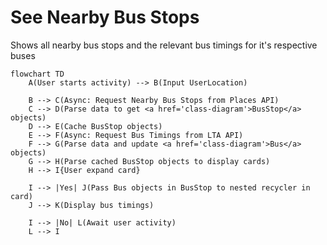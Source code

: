 # See Nearby Bus Stops

Shows all nearby bus stops and the relevant bus timings for it's respective buses

```mermaid
flowchart TD
    A(User starts activity) --> B(Input UserLocation)

    B --> C(Async: Request Nearby Bus Stops from Places API)
    C --> D(Parse data to get <a href='class-diagram'>BusStop</a> objects)
    D --> E(Cache BusStop objects)
    E --> F(Async: Request Bus Timings from LTA API)
    F --> G(Parse data and update <a href='class-diagram'>Bus</a> objects)
    G --> H(Parse cached BusStop objects to display cards)
    H --> I{User expand card}

    I --> |Yes| J(Pass Bus objects in BusStop to nested recycler in card)
    J --> K(Display bus timings)

    I --> |No| L(Await user activity)
    L --> I
```